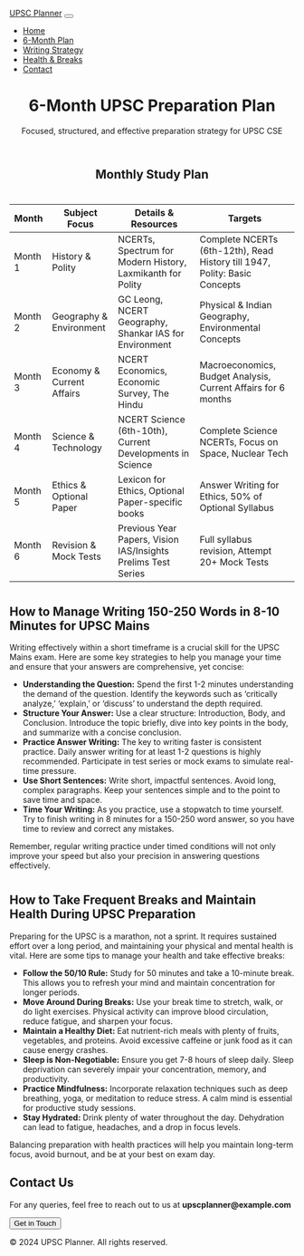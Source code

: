 <html lang="en">
<head>
    <meta charset="UTF-8">
    <meta name="viewport" content="width=device-width, initial-scale=1.0">
    <title>6-Month UPSC Plan</title>
    <link href="https://cdn.jsdelivr.net/npm/bootstrap@5.3.0-alpha1/dist/css/bootstrap.min.css" rel="stylesheet">
    <style>
        body {
            padding-top: 56px;
        }
        .plan-title {
            text-align: center;
            margin: 40px 0;
        }
        .plan-table {
            margin-top: 20px;
        }
        .detail-section {
            margin-top: 40px;
        }
    </style>
</head>
<body>
<script>
        // Hide the h1 tag content when the page loads
        window.addEventListener('load', function () {
            var h1Tag = document.querySelector('h1');
            if (h1Tag) {
                h1Tag.style.display = 'none';
            }
        });
    </script>
<!-- Navbar -->
<nav class="navbar navbar-expand-lg navbar-light bg-light fixed-top">
    <div class="container">
        <a class="navbar-brand" href="#">UPSC Planner</a>
        <button class="navbar-toggler" type="button" data-bs-toggle="collapse" data-bs-target="#navbarNav" aria-controls="navbarNav" aria-expanded="false" aria-label="Toggle navigation">
            <span class="navbar-toggler-icon"></span>
        </button>
        <div class="collapse navbar-collapse" id="navbarNav">
            <ul class="navbar-nav ms-auto">
                <li class="nav-item">
                    <a class="nav-link" href="#">Home</a>
                </li>
                <li class="nav-item">
                    <a class="nav-link" href="#plan">6-Month Plan</a>
                </li>
                <li class="nav-item">
                    <a class="nav-link" href="#writing-strategy">Writing Strategy</a>
                </li>
                <li class="nav-item">
                    <a class="nav-link" href="#breaks-health">Health & Breaks</a>
                </li>
                <li class="nav-item">
                    <a class="nav-link" href="#contact">Contact</a>
                </li>
            </ul>
        </div>
    </div>
</nav>

<!-- Header -->
<header class="bg-primary text-white text-center py-5">
    <div class="container">
        <h1 class="fw-bold">6-Month UPSC Preparation Plan</h1>
        <p class="lead">Focused, structured, and effective preparation strategy for UPSC CSE</p>
    </div>
</header>

<!-- Plan Section -->
<section id="plan" class="container plan-table">
    <h2 class="plan-title">Monthly Study Plan</h2>
    <table class="table table-bordered table-hover">
        <thead class="table-dark">
            <tr>
                <th>Month</th>
                <th>Subject Focus</th>
                <th>Details & Resources</th>
                <th>Targets</th>
            </tr>
        </thead>
        <tbody>
            <tr>
                <td>Month 1</td>
                <td>History & Polity</td>
                <td>NCERTs, Spectrum for Modern History, Laxmikanth for Polity</td>
                <td>Complete NCERTs (6th-12th), Read History till 1947, Polity: Basic Concepts</td>
            </tr>
            <tr>
                <td>Month 2</td>
                <td>Geography & Environment</td>
                <td>GC Leong, NCERT Geography, Shankar IAS for Environment</td>
                <td>Physical & Indian Geography, Environmental Concepts</td>
            </tr>
            <tr>
                <td>Month 3</td>
                <td>Economy & Current Affairs</td>
                <td>NCERT Economics, Economic Survey, The Hindu</td>
                <td>Macroeconomics, Budget Analysis, Current Affairs for 6 months</td>
            </tr>
            <tr>
                <td>Month 4</td>
                <td>Science & Technology</td>
                <td>NCERT Science (6th-10th), Current Developments in Science</td>
                <td>Complete Science NCERTs, Focus on Space, Nuclear Tech</td>
            </tr>
            <tr>
                <td>Month 5</td>
                <td>Ethics & Optional Paper</td>
                <td>Lexicon for Ethics, Optional Paper-specific books</td>
                <td>Answer Writing for Ethics, 50% of Optional Syllabus</td>
            </tr>
            <tr>
                <td>Month 6</td>
                <td>Revision & Mock Tests</td>
                <td>Previous Year Papers, Vision IAS/Insights Prelims Test Series</td>
                <td>Full syllabus revision, Attempt 20+ Mock Tests</td>
            </tr>
        </tbody>
    </table>
</section>

<!-- Writing Strategy Section -->
<section id="writing-strategy" class="container detail-section">
    <h2 class="text-center">How to Manage Writing 150-250 Words in 8-10 Minutes for UPSC Mains</h2>
    <p>
        Writing effectively within a short timeframe is a crucial skill for the UPSC Mains exam. Here are some key strategies to help you manage your time and ensure that your answers are comprehensive, yet concise:
    </p>
    <ul>
        <li><strong>Understanding the Question:</strong> Spend the first 1-2 minutes understanding the demand of the question. Identify the keywords such as ‘critically analyze,’ ‘explain,’ or ‘discuss’ to understand the depth required.</li>
        <li><strong>Structure Your Answer:</strong> Use a clear structure: Introduction, Body, and Conclusion. Introduce the topic briefly, dive into key points in the body, and summarize with a concise conclusion.</li>
        <li><strong>Practice Answer Writing:</strong> The key to writing faster is consistent practice. Daily answer writing for at least 1-2 questions is highly recommended. Participate in test series or mock exams to simulate real-time pressure.</li>
        <li><strong>Use Short Sentences:</strong> Write short, impactful sentences. Avoid long, complex paragraphs. Keep your sentences simple and to the point to save time and space.</li>
        <li><strong>Time Your Writing:</strong> As you practice, use a stopwatch to time yourself. Try to finish writing in 8 minutes for a 150-250 word answer, so you have time to review and correct any mistakes.</li>
    </ul>
    <p class="text-center">
        Remember, regular writing practice under timed conditions will not only improve your speed but also your precision in answering questions effectively.
    </p>
</section>

<!-- Health & Breaks Section -->
<section id="breaks-health" class="container detail-section">
    <h2 class="text-center">How to Take Frequent Breaks and Maintain Health During UPSC Preparation</h2>
    <p>
        Preparing for the UPSC is a marathon, not a sprint. It requires sustained effort over a long period, and maintaining your physical and mental health is vital. Here are some tips to manage your health and take effective breaks:
    </p>
    <ul>
        <li><strong>Follow the 50/10 Rule:</strong> Study for 50 minutes and take a 10-minute break. This allows you to refresh your mind and maintain concentration for longer periods.</li>
        <li><strong>Move Around During Breaks:</strong> Use your break time to stretch, walk, or do light exercises. Physical activity can improve blood circulation, reduce fatigue, and sharpen your focus.</li>
        <li><strong>Maintain a Healthy Diet:</strong> Eat nutrient-rich meals with plenty of fruits, vegetables, and proteins. Avoid excessive caffeine or junk food as it can cause energy crashes.</li>
        <li><strong>Sleep is Non-Negotiable:</strong> Ensure you get 7-8 hours of sleep daily. Sleep deprivation can severely impair your concentration, memory, and productivity.</li>
        <li><strong>Practice Mindfulness:</strong> Incorporate relaxation techniques such as deep breathing, yoga, or meditation to reduce stress. A calm mind is essential for productive study sessions.</li>
        <li><strong>Stay Hydrated:</strong> Drink plenty of water throughout the day. Dehydration can lead to fatigue, headaches, and a drop in focus levels.</li>
    </ul>
    <p class="text-center">
        Balancing preparation with health practices will help you maintain long-term focus, avoid burnout, and be at your best on exam day.
    </p>
</section>

<!-- Contact Section -->
<section id="contact" class="container text-center my-5">
    <h2>Contact Us</h2>
    <p>For any queries, feel free to reach out to us at <strong>upscplanner@example.com</strong></p>
    <button class="btn btn-primary">Get in Touch</button>
</section>

<!-- Footer -->
<footer class="bg-light py-4">
    <div class="container text-center">
        <p class="mb-0">© 2024 UPSC Planner. All rights reserved.</p>
    </div>
</footer>

<!-- Bootstrap JS, Popper.js, and Bootstrap Bundle (includes Popper.js) -->
<script src="https://cdn.jsdelivr
